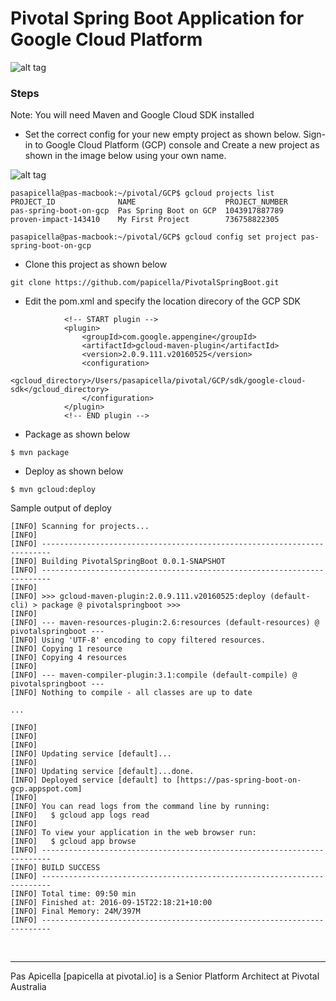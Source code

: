 <h1>Pivotal Spring Boot Application for Google Cloud Platform</h1>

![alt tag](https://dl.dropboxusercontent.com/u/15829935/platform-demos/images/springboot-gcp-1.png)

<h3> Steps </h3>

Note: You will need Maven and Google Cloud SDK installed

- Set the correct config for your new empty project as shown below. Sign-in to Google Cloud Platform (GCP) console and Create a new 
project as shown in the image below using your own name.

![alt tag](https://dl.dropboxusercontent.com/u/15829935/platform-demos/images/springboot-gcp-2.png)

```
pasapicella@pas-macbook:~/pivotal/GCP$ gcloud projects list
PROJECT_ID              NAME                    PROJECT_NUMBER
pas-spring-boot-on-gcp  Pas Spring Boot on GCP  1043917887789
proven-impact-143410    My First Project        736758822305

pasapicella@pas-macbook:~/pivotal/GCP$ gcloud config set project pas-spring-boot-on-gcp
```

- Clone this project as shown below

```
git clone https://github.com/papicella/PivotalSpringBoot.git
```

- Edit the pom.xml and specify the location direcory of the GCP SDK

```
			<!-- START plugin -->
			<plugin>
				<groupId>com.google.appengine</groupId>
				<artifactId>gcloud-maven-plugin</artifactId>
				<version>2.0.9.111.v20160525</version>
				<configuration>
					<gcloud_directory>/Users/pasapicella/pivotal/GCP/sdk/google-cloud-sdk</gcloud_directory>
				</configuration>
			</plugin>
			<!-- END plugin -->
```

- Package as shown below

```
$ mvn package
```

- Deploy as shown below

```
$ mvn gcloud:deploy
```

Sample output of deploy

```
[INFO] Scanning for projects...
[INFO]
[INFO] ------------------------------------------------------------------------
[INFO] Building PivotalSpringBoot 0.0.1-SNAPSHOT
[INFO] ------------------------------------------------------------------------
[INFO]
[INFO] >>> gcloud-maven-plugin:2.0.9.111.v20160525:deploy (default-cli) > package @ pivotalspringboot >>>
[INFO]
[INFO] --- maven-resources-plugin:2.6:resources (default-resources) @ pivotalspringboot ---
[INFO] Using 'UTF-8' encoding to copy filtered resources.
[INFO] Copying 1 resource
[INFO] Copying 4 resources
[INFO]
[INFO] --- maven-compiler-plugin:3.1:compile (default-compile) @ pivotalspringboot ---
[INFO] Nothing to compile - all classes are up to date

...

[INFO]
[INFO]
[INFO]
[INFO] Updating service [default]...
[INFO]
[INFO] Updating service [default]...done.
[INFO] Deployed service [default] to [https://pas-spring-boot-on-gcp.appspot.com]
[INFO]
[INFO] You can read logs from the command line by running:
[INFO]   $ gcloud app logs read
[INFO]
[INFO] To view your application in the web browser run:
[INFO]   $ gcloud app browse
[INFO] ------------------------------------------------------------------------
[INFO] BUILD SUCCESS
[INFO] ------------------------------------------------------------------------
[INFO] Total time: 09:50 min
[INFO] Finished at: 2016-09-15T22:18:21+10:00
[INFO] Final Memory: 24M/397M
[INFO] ------------------------------------------------------------------------
```

<br />
<hr />
Pas Apicella [papicella at pivotal.io] is a Senior Platform Architect at Pivotal Australia